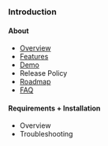 ### Introduction

#### About
*	[Overview](introduction/about)
*	[Features](introduction/about/features)
*	[Demo](http://demo.elgg.org)
*	Release Policy
*	[Roadmap](http://trac.elgg.org/roadmap)
*	[FAQ](introduction/about/faq)

#### Requirements + Installation
*	Overview
*	Troubleshooting